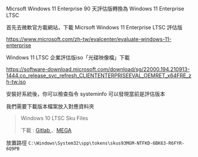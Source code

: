 Micrsoft Windows 11 Enterprise  90 天評估版轉換為 Windows 11 Enterprise LTSC

首先去微軟官方載網站，下載 Micrsoft Windows 11 Enterprise LTSC 評估版

https://www.microsoft.com/zh-tw/evalcenter/evaluate-windows-11-enterprise

Windows 11 LTSC 企業評估版iso「光碟映像檔」下載

https://software-download.microsoft.com/download/sg/22000.194.210913-1444.co_release_svc_refresh_CLIENTENTERPRISEEVAL_OEMRET_x64FRE_zh-tw.iso


安裝好系統後，你可以檢查指令 systeminfo 可以發現當前是評估版本


我們需要下載版本檔案放入對應資料夾</p>
<blockquote><p>Windows 10 LTSC Sku Files</p>
<p>下載 : <a target="_blank" rel="nofollow" href="https://gitlab.com/x8602222/windows-10-ltsc-sku-files/-/blob/main/skus.zip">Gitlab </a>、<a target="_blank" rel="nofollow" href="https://mega.nz/file/xZkATCZT#nELU8sW4SwDgkn9qm0ZP-m5CS7jsdDXpylARDM3rRMM">MEGA</a></p></blockquote>
<p>放置路徑 <code>C:\Windows\System32\spp\tokens\skus</






93MGM-NTFKD-6BK63-R6FYR-6Q9PB
